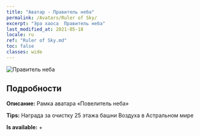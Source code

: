 ```yaml
---
title: "Аватар - Правитель неба"
permalink: /Avatars/Ruler of Sky/
excerpt: "Эра хаоса  Правитель неба"
last_modified_at: 2021-05-18
locale: ru
ref: "Ruler of Sky.md"
toc: false
classes: wide
---
```

 ![Правитель неба](/images/a/avatarFrame_41.png)

## Подробности

 **Описание:** Рамка аватара «Повелитель неба» 

 **Tips:** Награда за очистку 25 этажа башни Воздуха в Астральном мире 

 **Is available:**  + 

